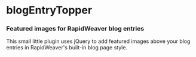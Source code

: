 # blogEntryTopper
### Featured images for RapidWeaver blog entries

This small little plugin uses jQuery to add  featured images above your blog entries in RapidWeaver's built-in blog page style.

